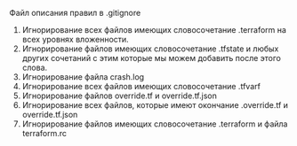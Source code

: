 Файл описания правил в .gitignore

1. Игнорирование всех файлов имеющих словосочетание .terraform на всех уровнях вложенности.
2. Игнорирование файлов имеющих словосочетание .tfstate и любых других сочетаний с этим которые мы можем добавить после этого слова.
3. Игнорирование файла crash.log
4. Игнорирование всех файлов имеющих словосочетание .tfvarf
5. Игнорирование файлов override.tf и override.tf.json
6. Игнорирование всех файлов, которые имеют окончание .override.tf и override.tf.json
7. Игнорирование файлов имеющих словосочетание .terraform и файла terraform.rc
